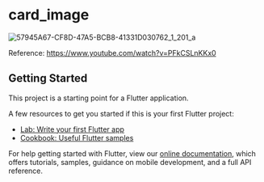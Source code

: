 # card_image

![57945A67-CF8D-47A5-BCB8-41331D030762_1_201_a](https://user-images.githubusercontent.com/73986840/116980437-3161d600-ad01-11eb-8e64-741e59e17948.jpeg)

Reference: https://www.youtube.com/watch?v=PFkCSLnKKx0





## Getting Started

This project is a starting point for a Flutter application.

A few resources to get you started if this is your first Flutter project:

- [Lab: Write your first Flutter app](https://flutter.dev/docs/get-started/codelab)
- [Cookbook: Useful Flutter samples](https://flutter.dev/docs/cookbook)

For help getting started with Flutter, view our
[online documentation](https://flutter.dev/docs), which offers tutorials,
samples, guidance on mobile development, and a full API reference.
